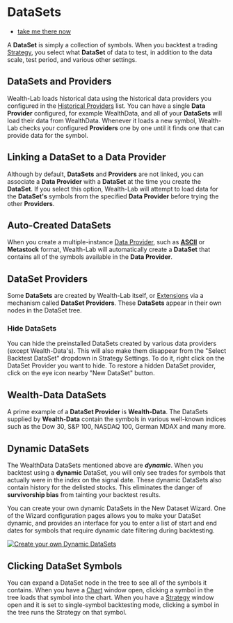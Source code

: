 # DataSets
- [take me there now](action:DataSets)

A **DataSet** is simply a collection of symbols. When you backtest a trading [Strategy](Strategies), you select what **DataSet** of data to test, in addition to the data scale, test period, and various other settings.

## DataSets and Providers
Wealth-Lab loads historical data using the historical data providers you configured in the [Historical Providers](HistoricalProvidersTab) list. You can have a single **Data Provider** configured, for example WealthData, and all of your **DataSets** will load their data from WealthData. Whenever it loads a new symbol, Wealth-Lab checks your configured **Providers** one by one until it finds one that can provide data for the symbol.

## Linking a DataSet to a Data Provider
Although by default, **DataSets** and **Providers** are not linked, you can associate a **Data Provider** with a **DataSet** at the time you create the **DataSet**. If you select this option, Wealth-Lab will attempt to load data for the **DataSet's** symbols from the specified **Data Provider** before trying the other **Providers**.

## Auto-Created DataSets
When you create a multiple-instance [Data Provider](HistoricalProvidersTab), such as [**ASCII**](ASCII) or **Metastock** format, Wealth-Lab will automatically create a **DataSet** that contains all of the symbols available in the **Data Provider**.

## DataSet Providers
Some **DataSets** are created by Wealth-Lab itself, or [Extensions](Extensions) via a mechanism called **DataSet Providers**. These **DataSets** appear in their own nodes in the DataSet tree.  

### Hide DataSets
You can hide the preinstalled DataSets created by various data providers (except Wealth-Data's). This will also 
make them disappear from the "Select Backtest DataSet" dropdown in Strategy Settings. To do it, right click on 
the DataSet Provider you want to hide.  To restore a hidden DataSet provider, click on the eye icon nearby "New DataSet" button.

## Wealth-Data DataSets
A prime example of a **DataSet Provider** is **Wealth-Data**. The DataSets supplied by **Wealth-Data** contain the symbols in various well-known indices such as the Dow 30, S&P 100, NASDAQ 100, German MDAX and many more. 

## Dynamic DataSets

The WealthData DataSets mentioned above are ***dynamic***. When you backtest using a **dynamic** DataSet, you will only see trades for symbols that actually were in the index on the signal date. These dynamic DataSets also contain history for the delisted stocks. This eliminates the danger of **survivorship bias** from tainting your backtest results.

You can create your own dynamic DataSets in the New Dataset Wizard. One of the Wizard configuration pages allows you to make your DataSet dynamic, and provides an interface for you to enter a list of start and end dates for symbols that require dynamic date filtering during backtesting.

[![Create your own Dynamic DataSets](http://img.youtube.com/vi/5KlRRpMyVE8/0.jpg)](https://www.youtube.com/watch?v=5KlRRpMyVE8&t=223s "Create your own Dynamic DataSets")

## Clicking DataSet Symbols
You can expand a DataSet node in the tree to see all of the symbols it contains. When you have a [Chart](Chart) 
window open, clicking a symbol in the tree loads that symbol into the chart. When you have a [Strategy](Strategies) window open and it is set to single-symbol backtesting mode, clicking a symbol in the tree runs the Strategy on that symbol.
